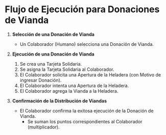 # Flujo de Ejecución para Donaciones de Vianda

1. **Selección de una Donación de Vianda**
   - Un Colaborador (Humano) selecciona una Donación de Vianda.

2. **Ejecución de una Donación de Vianda**
   1. Se crea una Tarjeta Solidaria.
   2. Se asigna la Tarjeta Solidaria al Colaborador.
   3. El Colaborador solicita una Apertura de la Heladera (con Motivo de ingresar Donación).
   4. El Colaborador intenta una Apertura de la Heladera.
   5. El Colaborador agrega la Vianda a la Heladera.

3. **Confirmación de la Distribución de Viandas**
   - El Colaborador confirma la exitosa ejecución de la Donación de Vianda.
      - Se suman los puntos correspondientes al Colaborador (multiplicador).
